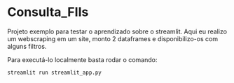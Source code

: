 # Consulta_FIIs

Projeto exemplo para testar o aprendizado sobre o streamlit. 
Aqui eu realizo um webscraping em um site, monto 2 dataframes e disponibilizo-os com alguns filtros.

Para executá-lo localmente basta rodar o comando:
 
`streamlit run streamlit_app.py`
